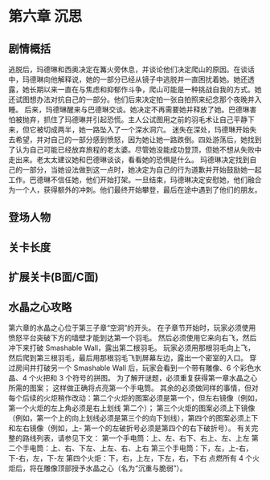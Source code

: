 # 第六章 沉思
## 剧情概括
逃脱后，玛德琳和西奥决定在篝火旁休息，并谈论他们决定爬山的原因。在谈话中，玛德琳向他解释说，她的一部分已经从镜子中逃脱并一直困扰着她。她还透露，她长期以来一直在与焦虑和抑郁作斗争，爬山可能是一种挑战自我的方式。她还试图想办法对抗自己的一部分。他们后来决定拍一张自拍照来纪念那个夜晚并入睡。
后来，玛德琳醒来与巴德琳交谈。她决定不再需要她并释放了她。巴德琳害怕被抛弃，抓住了玛德琳并引起恐慌。主人公试图用之前的羽毛术让自己平静下来，但它被切成两半，她一路坠入了一个深水洞穴。
迷失在深处，玛德琳开始失去希望，并对自己的一部分感到愤怒，因为她让她一路跌倒。四处游荡后，她找到了认为自己可能已经放弃旅程的老太婆。尽管她没能成功登顶，但她不想从失败中走出来。老太太建议她和巴德琳谈谈，看看她的恐惧是什么。
玛德琳决定找到自己的一部分，当她设法做到这一点时，她决定为自己的行为道歉并开始鼓励她一起工作。巴德琳不信任她，他们开始打架。一旦结束，玛德琳决定安慰她，他们融合为一个人，获得额外的冲刺。他们最终开始攀登，最后在途中遇到了他们的朋友。 
## 登场人物
## 关卡长度
## 扩展关卡(**B面**/**C面**)
## 水晶之心攻略
第六章的水晶之心位于第三子章“空洞”的开头。 在子章节开始时，玩家必须使用愤怒平台突破下方的墙壁才能到达第一个羽毛。 然后必须使用它来向右飞，然后冲下来打破 Smashable Wall，露出第二根羽毛。 玩家必须用那根羽毛向上飞，然后爬到第三根羽毛，最后用那根羽毛飞到屏幕左边，露出一个密室的入口。 穿过房间并打破另一个 Smashable Wall 后，玩家会看到一个带有雕像、6 个彩色水晶、4 个火把和 3 个符号的拼图。 
为了解开谜题，必须重复获得第一章水晶之心所需的图案； 这样做正确将点亮第一个手电筒。 其余的必须做同样的事情，但对每个后续的火炬稍作改动：第二个火炬的图案必须是第一个，但左右镜像（例如，第一个火炬的左上角必须是右上划线 第二个）； 第三个火炬的图案必须上下镜像（例如，第一个上的向上划线必须是第三个的向下划线），第四个的图案必须上下和左右镜像（例如，上- 第一个的左破折号必须是第四个的右下破折号）。 有关完整的路线列表，请参见下文：
第一个手电筒：上、左、右下、右上、左、上左
第二个手电筒：上、右、下左、上左、右、上右
第三个手电筒：下，左，上-右，下-右，左，下-左
第四个火炬：下，右，上左，下左，右，下右 
点燃所有 4 个火炬后，将在雕像顶部授予水晶之心（名为“沉重与脆弱”）。 
